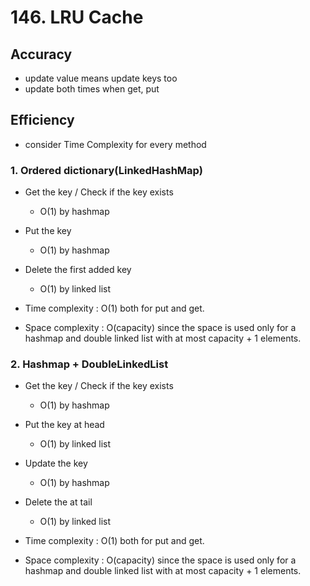 # 146. LRU Cache

## Accuracy

- update value means update keys too
- update both times when get, put

## Efficiency

- consider Time Complexity for every method

### 1. Ordered dictionary(LinkedHashMap)

- Get the key / Check if the key exists
	- O(1) by hashmap
- Put the key
	- O(1) by hashmap
- Delete the first added key
	- O(1) by linked list
	
- Time complexity : O(1) both for put and get.
- Space complexity : O(capacity) since the space is used only for a hashmap and double linked list with at most capacity + 1 elements.	

### 2. Hashmap + DoubleLinkedList

- Get the key / Check if the key exists
	- O(1) by hashmap
- Put the key at head
	- O(1) by linked list
- Update the key
	- O(1) by hashmap<linked list>
- Delete the at tail
	- O(1) by linked list

- Time complexity : O(1) both for put and get.
- Space complexity : O(capacity) since the space is used only for a hashmap and double linked list with at most capacity + 1 elements.